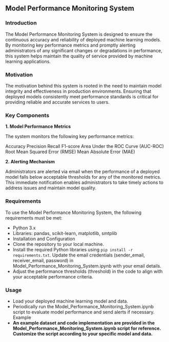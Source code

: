 ## Model Performance Monitoring System

### Introduction

The Model Performance Monitoring System is designed to ensure the continuous accuracy and reliability of deployed machine learning models. By monitoring key performance metrics and promptly alerting administrators of any significant changes or degradations in performance, this system helps maintain the quality of service provided by machine learning applications.

### Motivation

The motivation behind this system is rooted in the need to maintain model integrity and effectiveness in production environments. Ensuring that deployed models consistently meet performance standards is critical for providing reliable and accurate services to users.

### Key Components

**1. Model Performance Metrics**

The system monitors the following key performance metrics:

Accuracy
Precision
Recall
F1-score
Area Under the ROC Curve (AUC-ROC)
Root Mean Squared Error (RMSE)
Mean Absolute Error (MAE)

**2. Alerting Mechanism**

Administrators are alerted via email when the performance of a deployed model falls below acceptable thresholds for any of the monitored metrics. This immediate notification enables administrators to take timely actions to address issues and maintain model quality.



### Requirements

To use the Model Performance Monitoring System, the following requirements must be met:
- Python 3.x
- Libraries: pandas, scikit-learn, matplotlib, smtplib
- Installation and Configuration
- Clone the repository to your local machine.
- Install the required Python libraries using `pip install -r requirements.txt`.
Update the email credentials (sender_email, receiver_email, password) in Model_Performance_Monitoring_System.ipynb with your email details.
- Adjust the performance thresholds (threshold) in the code to align with your acceptable performance criteria.

### Usage
- Load your deployed machine learning model and data.
- Periodically run the Model_Performance_Monitoring_System.ipynb script to evaluate model performance and send alerts if necessary.
Example
- **An example dataset and code implementation are provided in the Model_Performance_Monitoring_System.ipynb script for reference. Customize the script according to your specific model and data.**